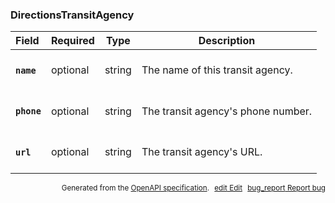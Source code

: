 <!--- This is a generated file, do not edit! -->
<!--- [START maps_http_schema_directionstransitagency] -->
<h3 class="schema-object" id="DirectionsTransitAgency">DirectionsTransitAgency</h3>

| Field                                                                                                      | Required | Type   | Description                                                                              |
| :--------------------------------------------------------------------------------------------------------- | -------- | ------ | ---------------------------------------------------------------------------------------- |
| <h4 id="DirectionsTransitAgency-name" class="add-link schema-object-property-key"><code>name</code></h4>   | optional | string | <div class="nonref-property-description"><p>The name of this transit agency.</p></div>   |
| <h4 id="DirectionsTransitAgency-phone" class="add-link schema-object-property-key"><code>phone</code></h4> | optional | string | <div class="nonref-property-description"><p>The transit agency's phone number.</p></div> |
| <h4 id="DirectionsTransitAgency-url" class="add-link schema-object-property-key"><code>url</code></h4>     | optional | string | <div class="nonref-property-description"><p>The transit agency's URL.</p></div>          |

<p style="text-align: right; font-size: smaller;">Generated from the <a class="gc-analytics-event" data-category="GMP" data-label="openapi-github" href="https://github.com/googlemaps/openapi-specification" title="Google Maps Platform OpenAPI Specification" class="external">OpenAPI specification</a>.
<a class="gc-analytics-event" data-category="GMP" data-label="openapi-github-maps-http-schema-directionstransitagency" data-action="edit" style="margin-left: 5px;" href="https://github.com/googlemaps/openapi-specification/blob/main/specification/schemas/DirectionsTransitAgency.yml" title="Edit on GitHub"><span class="material-icons">edit</span> Edit</a>
<a class="gc-analytics-event" data-category="GMP" data-label="openapi-github-maps-http-schema-directionstransitagency" data-action="bug" style="margin-left: 5px;" href="https://github.com/googlemaps/openapi-specification/issues/new?assignees=&labels=type%3A+bug%2C+triage+me&template=bug_report.md&title=[schemas] Bug - DirectionsTransitAgency" title="File bug for schemas on GitHub"><span class="material-icons">bug_report</span> Report bug</a>
</p>

<!--- [END maps_http_schema_directionstransitagency] -->
